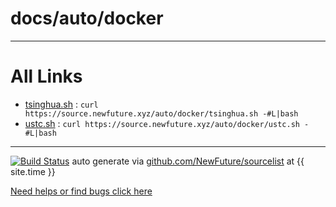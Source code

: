 
# docs/auto/docker



---

# All Links

* [tsinghua.sh](tsinghua.sh) : `curl https://source.newfuture.xyz/auto/docker/tsinghua.sh -#L|bash`
* [ustc.sh](ustc.sh) : `curl https://source.newfuture.xyz/auto/docker/ustc.sh -#L|bash`

---

[![Build Status](https://travis-ci.org/NewFuture/sourcelist.svg?branch=master)](https://travis-ci.org/NewFuture/sourcelist)
auto generate via [github.com/NewFuture/sourcelist](https://github.com/NewFuture/sourcelist) at {{ site.time }}

[Need helps or find bugs click here](https://github.com/NewFuture/sourcelist/issues)
